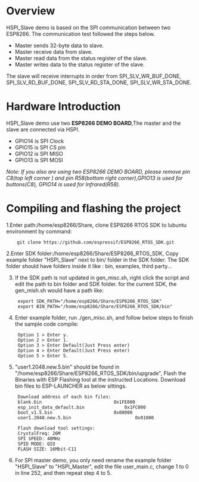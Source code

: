 # Overview
HSPI_Slave demo is based on the SPI communication between two ESP8266. The communication test followed the steps below.

- Master sends 32-byte data to slave.
- Master receive data from slave.
- Master read data from the status register of the slave.
- Master writes data to the status register of the slave.

The slave will receive interrupts in order from SPI_SLV_WR_BUF_DONE,
SPI_SLV_RD_BUF_DONE, SPI_SLV_RD_STA_DONE, SPI_SLV_WR_STA_DONE.

# Hardware Introduction
HSPI_Slave demo use two **ESP8266 DEMO BOARD**,The master and the slave are connected via HSPI.

- GPIO14 is SPI Clock
- GPIO15 is SPI CS pin
- GPIO12 is SPI MISO
- GPIO13 is SPI MOSI

*Note: If you also are using two ESP8266 DEMO BOARD, please remove pin C8(top left corner
) and pin R58(bottom right corner),GPIO13 is used for buttons(C8), GPIO14 is used for Infrared(R58).*


# Compiling and flashing the project

1.Enter path:/home/esp8266/Share, clone ESP8266 RTOS SDK to lubuntu environment by command: 
       
		git clone https://github.com/espressif/ESP8266_RTOS_SDK.git 
	   
2.Enter SDK folder:/home/esp8266/Share/ESP8266_RTOS_SDK, Copy example folder "HSPI_Slave" next to bin/ folder in the SDK folder. The SDK folder should have folders inside it like : bin, examples, third party...

3. If the SDK path is not updated in gen_misc.sh, right click the script and edit the path to bin folder and SDK folder. for the current SDK, the gen_mish.sh would have a path like:
       
		export SDK_PATH="/home/esp8266/Share/ESP8266_RTOS_SDK"
		export BIN_PATH="/home/esp8266/Share/ESP8266_RTOS_SDK/bin"
	   
4. Enter example folder, run ./gen_misc.sh, and follow below steps to finish the sample code compile:
	
		Option 1 > Enter y.
		Option 2 > Enter 1. 
		Option 3 > Enter Default(Just Press enter)
		Option 4 > Enter Default(Just Press enter)
		Option 5 > Enter 5.
	   
5. "user1.2048.new.5.bin" should be found in "/home/esp8266/Share/ESP8266_RTOS_SDK/bin/upgrade", Flash the Binaries with ESP Flashing tool at the instructed Locations. Download bin files to ESP-LAUNCHER as below sittings.
		
		Download address of each bin files:
		blank.bin				            0x1FE000
		esp_init_data_default.bin			    0x1FC000
		boot_v1.5.bin					    0x00000
		user1.2048.new.5.bin			            0x01000
		
		Flash download tool settings:
		CrystalFreq: 26M
		SPI SPEED: 40MHz
		SPID MODE: QIO
		FLASH SIZE: 16Mbit-C11

6. For SPI master demo, you only need rename the example folder "HSPI_Slave" to "HSPI_Master", edit the file user_main.c, change 1 to 0 in line 252, and then repeat step 4 to 5.
